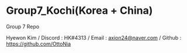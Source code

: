 # Group7_Kochi(Korea + China)
Group 7 Repo

Hyewon Kim
	/ Discord : HK#4313
	/ Email : axion24@naver.com
	/ Github : https://github.com/OttoNia

